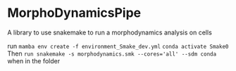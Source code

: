# MorphoDynamicsPipe
A library to use snakemake to run a morphodynamics analysis on cells

run `mamba env create -f environment_Smake_dev.yml`
`conda activate Smake0`
Then `run snakemake -s morphodynamics.smk --cores='all' --sdm conda` when in the folder


